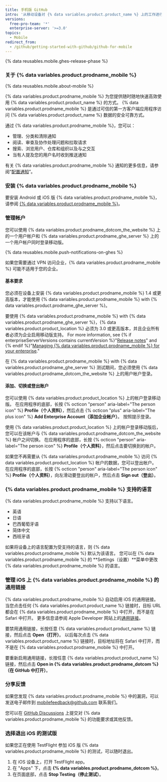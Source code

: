 ```yaml
---
title: 手机版 GitHub
intro: '从移动设备对 {% data variables.product.product_name %} 上的工作进行分类、协作和管理。'
versions:
  free-pro-team: '*'
  enterprise-server: '>=3.0'
topics:
  - Mobile
redirect_from:
  - /github/getting-started-with-github/github-for-mobile
---
```

{% data reusables.mobile.ghes-release-phase %}

### 关于 {% data variables.product.prodname_mobile %}

{% data reusables.mobile.about-mobile %}

{% data variables.product.prodname_mobile %} 为您提供随时随地快速高效使用 {% data variables.product.product_name %} 的方式。 {% data variables.product.prodname_mobile %} 是通过可信的第一方客户端应用程序访问 {% data variables.product.product_name %} 数据的安全可靠方式。

通过 {% data variables.product.prodname_mobile %}，您可以：
- 管理、分类和清除通知
- 阅读、审查及协作处理问题和拉取请求
- 搜索、浏览用户、仓库和组织以及与之交互
- 当有人提及您的用户名时收到推送通知

有关 {% data variables.product.prodname_mobile %} 通知的更多信息，请参阅“[配置通知](/github/managing-subscriptions-and-notifications-on-github/configuring-notifications#enabling-push-notifications-with-github-for-mobile)”。

### 安装 {% data variables.product.prodname_mobile %}

要安装 Android 或 iOS 版 {% data variables.product.prodname_mobile %}，请参阅 [{% data variables.product.prodname_mobile %}](https://github.com/mobile)。

### 管理帐户

您可以使用 {% data variables.product.prodname_dotcom_the_website %} 上的一个用户帐户和 {% data variables.product.prodname_ghe_server %} 上的一个用户帐户同时登录移动版。

{% data reusables.mobile.push-notifications-on-ghes %}

如果您需要通过 VPN 访问企业，{% data variables.product.prodname_mobile %} 可能不适用于您的企业。

#### 基本要求

您必须在设备上安装 {% data variables.product.prodname_mobile %} 1.4 或更高版本，才能使用 {% data variables.product.prodname_mobile %} with {% data variables.product.prodname_ghe_server %}。

要使用 {% data variables.product.prodname_mobile %} with {% data variables.product.prodname_ghe_server %}，{% data variables.product.product_location %} 必须为 3.0 或更高版本，并且企业所有者必须为企业启用移动版支持。 For more information, see {% if enterpriseServerVersions contains currentVersion %}"[Release notes](/enterprise-server/admin/release-notes)" and {% endif %}"[Managing {% data variables.product.prodname_mobile %} for your enterprise](/admin/configuration/managing-github-for-mobile-for-your-enterprise)."

在 {% data variables.product.prodname_mobile %} with {% data variables.product.prodname_ghe_server %} 测试期间，您必须使用 {% data variables.product.prodname_dotcom_the_website %} 上的用户帐户登录。

#### 添加、切换或登出账户

您可以使用 {% data variables.product.product_location %} 上的帐户登录移动版。 在应用程序的底部，长按 {% octicon "person" aria-label="The person icon" %} **Profile（个人资料）**，然后点击 {% octicon "plus" aria-label="The plus icon" %} **Add Enterprise Account（添加企业帐户）**。 按照提示登录。

使用 {% data variables.product.product_location %} 上的帐户登录移动版后，您可以在该帐户与 {% data variables.product.prodname_dotcom_the_website %} 帐户之间切换。  在应用程序的底部，长按 {% octicon "person" aria-label="The person icon" %} **Profile（个人资料）**，然后点击要切换到的帐户。

如果您不再需要从 {% data variables.product.prodname_mobile %} 访问 {% data variables.product.product_location %} 帐户的数据，您可以登出帐户。 在应用程序的底部，长按 {% octicon "person" aria-label="The person icon" %} **Profile（个人资料）**，向左滑动要登出的帐户，然后点击 **Sign out（登出）**。

### {% data variables.product.prodname_mobile %} 支持的语言

{% data variables.product.prodname_mobile %} 支持以下语言。

- 英语
- 日语
- 巴西葡萄牙语
- 简体中文
- 西班牙语

如果将设备上的语言配置为受支持的语言，则 {% data variables.product.prodname_mobile %} 默认为该语言。 您可以在 {% data variables.product.prodname_mobile %} 的 **Settings（设置）**菜单中更改 {% data variables.product.prodname_mobile %} 的语言。

### 管理 iOS 上 {% data variables.product.prodname_mobile %} 的通用链接

{% data variables.product.prodname_mobile %} 自动启用 iOS 的通用链接。 当您点击任何 {% data variables.product.product_name %} 链接时，目标 URL 都会在 {% data variables.product.prodname_mobile %} 中打开，而不是在 Safari 中打开。 更多信息请参阅 Apple Developer 网站上的[通用链接](https://developer.apple.com/ios/universal-links/)。

要禁用通用链接，长按任意 {% data variables.product.product_name %} 链接，然后点击 **Open（打开）**。 以后每次点击 {% data variables.product.product_name %} 链接时，目标地址将在 Safari 中打开，而不是在 {% data variables.product.prodname_mobile %} 中打开。

要重新启用通用链接，长按任意 {% data variables.product.product_name %} 链接，然后点击 **Open in {% data variables.product.prodname_dotcom %}（在 GitHub 中打开）**。

### 分享反馈

如果您发现 {% data variables.product.prodname_mobile %} 中的漏洞，可以发送电子邮件到 <a href="mailto:mobilefeedback@github.com">mobilefeedback@github.com</a> 联系我们。

您可以在 [GitHub Discussions](https://github.com/github/feedback/discussions?discussions_q=category%3A%22Mobile+Feedback%22) 上提交对 {% data variables.product.prodname_mobile %} 的功能要求或其他反馈。

### 选择退出 iOS 的测试版

如果您正在使用 TestFlight 参加 iOS 版 {% data variables.product.prodname_mobile %} 的测试，可以随时退出。

1. 在 iOS 设备上，打开 TestFlight app。
2. 在 "Apps" 下，点击 **{% data variables.product.prodname_dotcom %}**。
3. 在页面底部，点击 **Stop Testing（停止测试）**。
